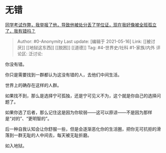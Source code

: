 # 无错
[同学考试作弊，我举报了他，导致他被处分丢了学位证，现在我好像被全班孤立了，我有错吗？](https://www.zhihu.com/question/434879153/answer/1630705487)

> Author: #0-Anonymity
> Last update: [编辑于 2021-05-16]
> Link: [[被讨厌]] [[地狱这东西]] [[脱困]] [[道德]]
> Tag: #4-世界史/社科 #1-家族/内外
> 评论区:
> 泛讨论:

你没有错。

你只是需要找到一群都认为这没有错的人，去他们中间生活。

世界上的确存在这样的人群。

如果找不到，那么是选择宁可孤独，还是宁可见义不为，这个就是你自己的选择问题了。

如果你选了后者，那么记住这是因为你软弱——这可以原谅——不是因为那样是“对的”、“更明智的”。

后一种自我认知会让你舒服一些，但是会逐渐恶化你的生活圈，把你无可抗拒的滑落到一群无耻的人中间去，每天被无耻折磨。

如入地狱。
